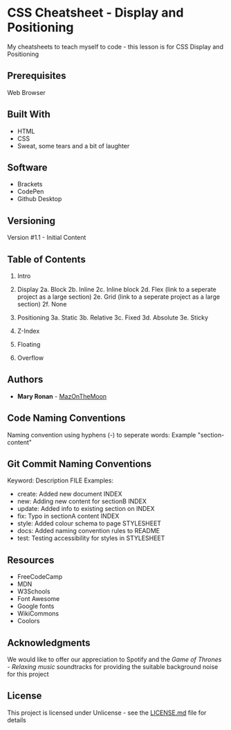 # CSS Cheatsheet - Display and Positioning
 My cheatsheets to teach myself to code - this lesson is for CSS Display and Positioning
 
## Prerequisites

Web Browser

## Built With

* HTML
* CSS
* Sweat, some tears and a bit of laughter

## Software

* Brackets
* CodePen
* Github Desktop

## Versioning

Version #1.1 - Initial Content


## Table of Contents 

1. Intro

2. Display
2a. Block
2b. Inline
2c. Inline block
2d. Flex (link to a seperate project as a large section)
2e. Grid (link to a seperate project as a large section)
2f. None

3. Positioning
3a. Static
3b. Relative
3c. Fixed
3d. Absolute
3e. Sticky

4. Z-Index

5. Floating 

6. Overflow


## Authors

* **Mary Ronan** - [MazOnTheMoon](https://github.com/MazontheMoon)

## Code Naming Conventions

Naming convention using hyphens (-) to seperate words:
Example "section-content"

## Git Commit Naming Conventions

Keyword: Description FILE
Examples:

* create: Added new document INDEX
* new: Adding new content for sectionB INDEX
* update: Added info to existing section on INDEX
* fix: Typo in sectionA content INDEX
* style: Added colour schema to page STYLESHEET
* docs: Added naming convention rules to README
* test: Testing accessibility for styles in STYLESHEET


## Resources

* FreeCodeCamp
* MDN
* W3Schools
* Font Awesome
* Google fonts
* WikiCommons
* Coolors

## Acknowledgments
We would like to offer our appreciation to Spotify and the *Game of Thrones - Relaxing music* soundtracks for providing the suitable background noise for this project

## License

This project is licensed under Unlicense - see the [LICENSE.md](LICENSE.md) file for details
